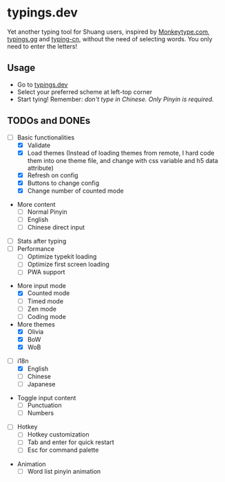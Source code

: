 # typings.dev

Yet another typing tool for Shuang users, inspired by [Monkeytype.com](https://Monkeytype.com), [typings.gg](https://typings.gg) and [typing-cn](https://barneyzhao.gitee.io/typing-cn/), without the need of selecting words. You only need to enter the letters!

## Usage

- Go to [typings.dev](https://typings.dev)
- Select your preferred scheme at left-top corner
- Start tying! Remember: _don't type in Chinese. Only Pinyin is required._

## TODOs and DONEs

- [ ] Basic functionalities
  - [x] Validate
  - [x] Load themes (Instead of loading themes from remote, I hard code them into one theme file, and change with css variable and h5 data attribute)
  - [x] Refresh on config
  - [x] Buttons to change config
  - [x] Change number of counted mode
- More content
  - [ ] Normal Pinyin
  - [ ] English
  - [ ] Chinese direct input
- [ ] Stats after typing
- [ ] Performance
  - [ ] Optimize typekit loading
  - [ ] Optimize first screen loading
  - [ ] PWA support
- More input mode
  - [x] Counted mode
  - [ ] Timed mode
  - [ ] Zen mode
  - [ ] Coding mode
- More themes
  - [x] Olivia
  - [x] BoW
  - [x] WoB
- [ ] i18n
  - [x] English
  - [ ] Chinese
  - [ ] Japanese
- Toggle input content
  - [ ] Punctuation
  - [ ] Numbers
- [ ] Hotkey
  - [ ] Hotkey customization
  - [ ] Tab and enter for quick restart
  - [ ] Esc for command palette
- Animation
  - [ ] Word list pinyin animation
